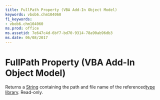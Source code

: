 ```yaml
---
title: FullPath Property (VBA Add-In Object Model)
keywords: vbob6.chm104060
f1_keywords:
- vbob6.chm104060
ms.prod: office
ms.assetid: 7e647c4d-6bf7-bd70-9314-78a90ab96db3
ms.date: 06/08/2017
---
```



# FullPath Property (VBA Add-In Object Model)



Returns a [String](../../Glossary/vbe-glossary.md) containing the path and file name of the referenced[type library](../../Glossary/vbe-glossary.md). Read-only.

